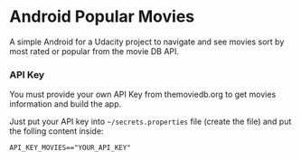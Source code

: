 # Android Popular Movies

A simple Android for a Udacity project to navigate and see movies sort by most rated or popular
from the movie DB API.

### API Key

You must provide your own API Key from themoviedb.org to get movies information and build the app.

Just put your API key into `~/secrets.properties` file (create the file) and put the folling
content inside:

```
API_KEY_MOVIES=="YOUR_API_KEY"
```